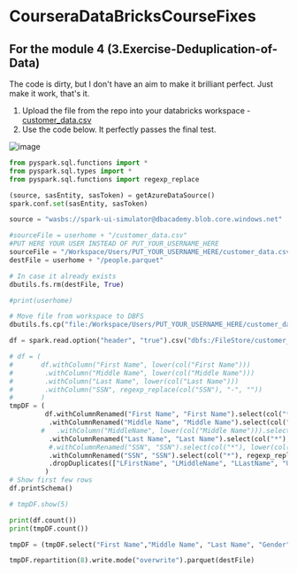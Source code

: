 # CourseraDataBricksCourseFixes

## For the module 4 (3.Exercise-Deduplication-of-Data)
The code is dirty, but I don't have an aim to make it brilliant perfect. Just make it work, that's it.

1. Upload the file from the repo into your databricks workspace - [customer_data.csv](https://github.com/Antonio-Ingegnere/CourseraDataBricksCourseFixes/blob/main/customer_data.csv)
2. Use the code below. It perfectly passes the final test.

![image](https://github.com/user-attachments/assets/c6f393bd-df28-448a-80cb-8cb8875d3e91)


```python
from pyspark.sql.functions import *
from pyspark.sql.types import *
from pyspark.sql.functions import regexp_replace

(source, sasEntity, sasToken) = getAzureDataSource()
spark.conf.set(sasEntity, sasToken)

source = "wasbs://spark-ui-simulator@dbacademy.blob.core.windows.net"

#sourceFile = userhome + "/customer_data.csv"
#PUT HERE YOUR USER INSTEAD OF PUT_YOUR_USERNAME_HERE
sourceFile = "/Workspace/Users/PUT_YOUR_USERNAME_HERE/customer_data.csv"
destFile = userhome + "/people.parquet"

# In case it already exists
dbutils.fs.rm(destFile, True)

#print(userhome)

# Move file from workspace to DBFS
dbutils.fs.cp("file:/Workspace/Users/PUT_YOUR_USERNAME_HERE/customer_data.csv", "dbfs:/FileStore/customer_data.csv")

df = spark.read.option("header", "true").csv("dbfs:/FileStore/customer_data.csv")

# df = ( 
#       df.withColumn("First Name", lower(col("First Name"))) 
#        .withColumn("Middle Name", lower(col("Middle Name"))) 
#        .withColumn("Last Name", lower(col("Last Name"))) 
#        .withColumn("SSN", regexp_replace(col("SSN"), "-", "")) 
#       )
tmpDF = ( 
         df.withColumnRenamed("First Name", "First Name").select(col("*"), lower(col("First Name")).alias("LFirstName"))
          .withColumnRenamed("Middle Name", "Middle Name").select(col("*"), lower(col("Middle Name")).alias("LMiddleName"))
        #   .withColumn("MiddleName", lower(col("Middle Name"))).select(col("*"), col("MiddleName").alias("LMiddleName"))
          .withColumnRenamed("Last Name", "Last Name").select(col("*"), lower(col("Last Name")).alias("LLastName"))
          #.withColumnRenamed("SSN", "SSN").select(col("*"), lower(col("SSN")).alias("SSN"))")
          .withColumnRenamed("SSN", "SSN").select(col("*"), regexp_replace(col("SSN"), "-", "").alias("UpdatedSSN"))
          .dropDuplicates(["LFirstName", "LMiddleName", "LLastName", "UpdatedSSN", "Gender", "Birth Date", "Salary"])
         )
# Show first few rows
df.printSchema()

# tmpDF.show(5)

print(df.count())
print(tmpDF.count())

tmpDF = (tmpDF.select("First Name","Middle Name", "Last Name", "Gender", "Birth Date", "SSN", "Salary"))

tmpDF.repartition(8).write.mode("overwrite").parquet(destFile)
```
